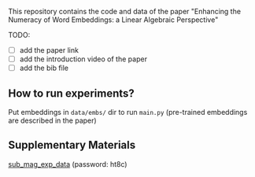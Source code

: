 This repository contains the code and data of the paper "Enhancing the Numeracy of Word Embeddings:
a Linear Algebraic Perspective"

TODO:

- [ ] add the paper link
- [ ] add the introduction video of the paper
- [ ] add the bib file

## How to run experiments?

Put embeddings in `data/embs/` dir to run `main.py` (pre-trained embeddings are described in the paper)

## Supplementary Materials

[sub_mag_exp_data](https://pan.baidu.com/s/1Sw5-0gX8DAVdrfy8x9anEQ) (password: ht8c)
